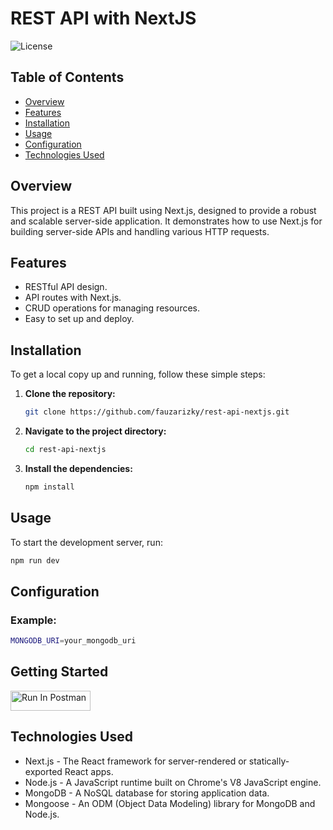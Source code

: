 # REST API with NextJS

![License](https://img.shields.io/badge/license-MIT-blue.svg)

## Table of Contents

- [Overview](#overview)
- [Features](#features)
- [Installation](#installation)
- [Usage](#usage)
- [Configuration](#configuration)
- [Technologies Used](#technologies-used)

## Overview

This project is a REST API built using Next.js, designed to provide a robust and scalable server-side application. It demonstrates how to use Next.js for building server-side APIs and handling various HTTP requests.

## Features

- RESTful API design.
- API routes with Next.js.
- CRUD operations for managing resources.
- Easy to set up and deploy.

## Installation

To get a local copy up and running, follow these simple steps:

1. **Clone the repository:**

    ```bash
    git clone https://github.com/fauzarizky/rest-api-nextjs.git
    ```

2. **Navigate to the project directory:**

    ```bash
    cd rest-api-nextjs
    ```

3. **Install the dependencies:**

    ```bash
    npm install
    ```

## Usage

To start the development server, run:

```bash
npm run dev
```

## Configuration

### Example:
```bash
MONGODB_URI=your_mongodb_uri
```


## Getting Started

[<img src="https://run.pstmn.io/button.svg" alt="Run In Postman" style="width: 128px; height: 32px;">](https://app.getpostman.com/run-collection/28597061-92d3e463-b7ed-4ae7-8c8d-4262e51b8e37?action=collection%2Ffork&source=rip_markdown&collection-url=entityId%3D28597061-92d3e463-b7ed-4ae7-8c8d-4262e51b8e37%26entityType%3Dcollection%26workspaceId%3D17934e7b-8bc3-484c-a346-b929b32d55ec)

## Technologies Used

- Next.js - The React framework for server-rendered or statically-exported React apps.
- Node.js - A JavaScript runtime built on Chrome's V8 JavaScript engine.
- MongoDB - A NoSQL database for storing application data.
- Mongoose - An ODM (Object Data Modeling) library for MongoDB and Node.js.
